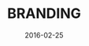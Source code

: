 ---
title: BRANDING
whole-class: blog-filter1
landing_image: "/assets/img/blog/1_1.png"
class: caseDetail__title
description: Lorem Ipsum is simply dummy text of the printing and typesetting industry. Lorem Ipsum is simply dummy text of the...
date: 2016-02-25
---